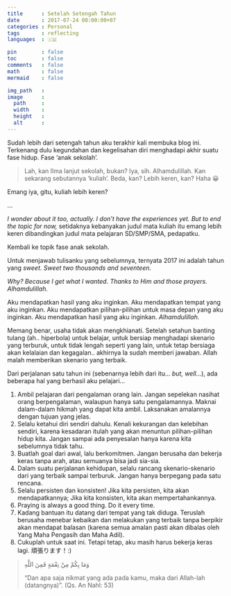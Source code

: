 ```yaml
---
title      : Setelah Setengah Tahun
date       : 2017-07-24 08:00:00+07
categories : Personal
tags       : reflecting
languages  : 🇮🇩

pin        : false
toc        : false
comments   : false
math       : false
mermaid    : false

img_path   : 
image      :
  path     : 
  width    : 
  height   : 
  alt      : 
---
```

Sudah lebih dari setengah tahun aku terakhir kali membuka blog ini. Terkenang dulu kegundahan dan kegelisahan diri menghadapi akhir suatu fase hidup. Fase ‘anak sekolah’.

> Lah, kan Ilma lanjut sekolah, bukan?
> Iya, sih. Alhamdulillah. Kan sekarang sebutannya ‘kuliah’. Beda, kan? Lebih keren, kan? Haha 😀

Emang iya, gitu, kuliah lebih keren?

…

_I wonder about it too, actually. I don’t have the experiences yet. But to end the topic for now,_ setidaknya kebanyakan judul mata kuliah itu emang lebih keren dibandingkan judul mata pelajaran SD/SMP/SMA, pedapatku.

Kembali ke topik fase anak sekolah.

Untuk menjawab tulisanku yang sebelumnya, ternyata 2017 ini adalah tahun yang _sweet_. _Sweet two thousands and seventeen._

_Why? Because I get what I wanted. Thanks to Him and those prayers. Alhamdulillah._

Aku mendapatkan hasil yang aku inginkan. Aku mendapatkan tempat yang aku inginkan. Aku mendapatkan pilihan-pilihan untuk masa depan yang aku inginkan. Aku mendapatkan hasil yang aku inginkan. _Alhamdulillah._

Memang benar, usaha tidak akan mengkhianati. Setelah setahun banting tulang (ah.. hiperbola) untuk belajar, untuk bersiap menghadapi skenario yang terburuk, untuk tidak lengah seperti yang lain, untuk tetap bersiaga akan kelalaian dan kegagalan.. akhirnya Ia sudah memberi jawaban. Allah malah memberikan skenario yang terbaik.

Dari perjalanan satu tahun ini (sebenarnya lebih dari itu… _but, well…_), ada beberapa hal yang berhasil aku pelajari…

1. Ambil pelajaran dari pengalaman orang lain. Jangan sepelekan nasihat orang berpengalaman, walaupun hanya satu pengalamannya. Maknai dalam-dalam hikmah yang dapat kita ambil. Laksanakan amalannya dengan tujuan yang jelas.
2. Selalu ketahui diri sendiri dahulu. Kenali kekurangan dan kelebihan sendiri, karena kesadaran itulah yang akan menuntun pilihan-pilihan hidup kita. Jangan sampai ada penyesalan hanya karena kita sebelumnya tidak tahu.
3. Buatlah goal dari awal, lalu berkomitmen. Jangan berusaha dan bekerja keras tanpa arah, atau semuanya bisa jadi sia-sia.
4. Dalam suatu perjalanan kehidupan, selalu rancang skenario-skenario dari yang terbaik sampai terburuk. Jangan hanya berpegang pada satu rencana.
5. Selalu persisten dan konsisten! Jika kita persisten, kita akan mendapatkannya; Jika kita konsisten, kita akan mempertahankannya.
6. Praying is always a good thing. Do it every time.
7. Kadang bantuan itu datang dari tempat yang tak diduga. Teruslah berusaha menebar kebaikan dan melakukan yang terbaik tanpa berpikir akan mendapat balasan (karena semua amalan pasti akan dibalas oleh Yang Maha Pengasih dan Maha Adil).
8. Cukuplah untuk saat ini. Tetapi tetap, aku masih harus bekerja keras lagi. 頑張ります！:)

> وَمَا بِكُمْ مِنْ نِعْمَةٍ فَمِنَ اللَّهِ
>
> “Dan apa saja nikmat yang ada pada kamu, maka dari Allah-lah (datangnya)”. (Qs. An Nahl: 53)